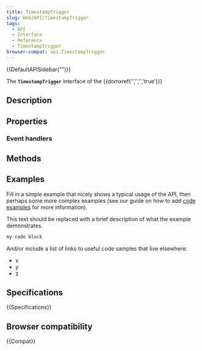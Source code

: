 ```yaml
---
title: TimestampTrigger
slug: Web/API/TimestampTrigger
tags:
  - API
  - Interface
  - Reference
  - TimestampTrigger
browser-compat: api.TimestampTrigger
---
```

{{DefaultAPISidebar("")}}

The **`TimestampTrigger`** interface of the {{domxref('','','','true')}} 

## Description

 

## Properties



### Event handlers



## Methods



## Examples

Fill in a simple example that nicely shows a typical usage of the API, then perhaps some more complex examples (see our guide on how to add [code examples](/en-US/docs/MDN/Contribute/Structures/Code_examples) for more information).

This text should be replaced with a brief description of what the example demonstrates.

```js
my code block
```

And/or include a list of links to useful code samples that live elsewhere:

*   x
*   y
*   z

## Specifications

{{Specifications}}

## Browser compatibility

{{Compat}}

